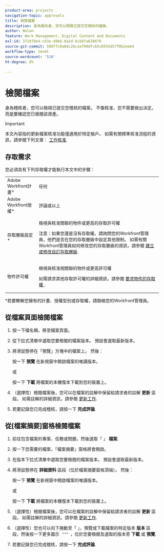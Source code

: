```yaml
---
product-area: projects
navigation-topic: approvals
title: 檢閱檔案
description: 身為稽核者，您可以預覽已提交您稽核的檔案。
author: Nolan
feature: Work Management, Digital Content and Documents
exl-id: 371970e4-cd3e-49b6-8a2d-6cb8fa628679
source-git-commit: 58dffc8a84c2bcaaf09dfc65c6555d57f0b2eeb4
workflow-type: tm+mt
source-wordcount: '510'
ht-degree: 0%

---
```


# 檢閱檔案

身為稽核者，您可以檢視已提交您稽核的檔案。 不像核准，您不需要做出決定。 而是要確認您已檢閱該資產。

>[!IMPORTANT]
>
>本文內容指的更新檔案核准功能僅適用於特定帳戶。 如需有關標準核准流程的資訊，請參閱下列文章： [工作核准](/help/quicksilver/review-and-approve-work/manage-approvals/manage-approvals.md).

## 存取需求

您必須具有下列存取權才能執行本文中的步驟：

<table style="table-layout:auto"> 
 <col> 
 <col> 
 <tbody> 
  <tr> 
   <td role="rowheader">Adobe Workfront計畫*</td> 
   <td> <p>任何</p> </td> 
  </tr> 
  <tr> 
   <td role="rowheader">Adobe Workfront授權*</td> 
   <td> <p>評論或以上</p> </td> 
  </tr> 
  <tr> 
   <td role="rowheader">存取層級設定*</td> 
   <td> <p>檢視與核准關聯的物件或更高的存取許可權</p> <p>注意：如果您還是沒有存取權，請詢問您的Workfront管理員，他們是否在您的存取層級中設定其他限制。 如需有關Workfront管理員如何修改您的存取層級的資訊，請參閱 <a href="/help/quicksilver/administration-and-setup/add-users/configure-and-grant-access/create-modify-access-levels.md" class="MCXref xref">建立或修改自訂存取層級</a>.</p> </td> 
  </tr> 
  <tr> 
   <td role="rowheader">物件許可權</td> 
   <td> <p>檢視與核准相關聯的物件或更高許可權</p> <p>如需請求其他存取許可權的詳細資訊，請參閱 <a href="/help/quicksilver/workfront-basics/grant-and-request-access-to-objects/request-access.md" class="MCXref xref">要求物件的存取權 </a>.</p> </td> 
  </tr> 
 </tbody> 
</table>

&#42;若要瞭解您擁有的計畫、授權型別或存取權，請聯絡您的Workfront管理員。

<!--
## Review a document from Home
Add once functionality is added
-->

## 從檔案頁面檢閱檔案

1. 按一下檔名稱，移至檔案頁面。

1. 從下拉式清單中選取您要檢閱的檔案版本。 預設會選取最新版本。

1. 將滑鼠懸停在「預覽」方塊中的檔案上。 然後：

   按一下 **預覽** 在新視窗中開啟檔案的唯讀版本。

   或

   按一下 **下載** 將檔案的本機復本下載到您的裝置上。

1. （選擇性）檢閱檔案後，您可以在檔案的註解中保留給請求者的註解 **更新** 區段。 如需註解的詳細資訊，請參閱 [更新工作](/help/quicksilver/workfront-basics/updating-work-items-and-viewing-updates/update-work.md).
1. 若要記錄您已完成稽核，請按一下 **完成評論**.

## 從[檔案摘要]窗格檢閱檔案

1. 前往包含檔案的專案、任務或問題，然後選取「 」 **檔案**.

1. 按一下您需要的檔案，「檔案摘要」窗格將會開啟。

1. 在版本下拉式清單中選取您要檢閱的檔案版本。 預設會選取最新版本。

1. 將滑鼠懸停在 **詳細資料** 區段（位於檔案摘要窗格頂端）。 然後：

   按一下 **預覽** 在新視窗中開啟檔案的唯讀版本。

   或

   按一下 **下載** 將檔案的本機復本下載到您的裝置上。

1. （選擇性）檢閱檔案後，您可以在檔案的註解中保留給請求者的註解 **更新** 區段。 如需註解的詳細資訊，請參閱 [更新工作](/help/quicksilver/workfront-basics/updating-work-items-and-viewing-updates/update-work.md).

1. （選擇性）您也可以向下捲動至「 」，預覽或下載檔案的特定版本 **版本** 區段，然後按一下更多圖示 ![](../assets/more-icon.png) ，位於您要檢閱及選取的版本旁 **下載** 或 **預覽**.
1. 若要記錄您已完成稽核，請按一下 **完成評論**.
